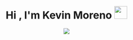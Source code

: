 <h1 align="center"><b>Hi , I'm Kevin Moreno </b><img src="https://media.giphy.com/media/hvRJCLFzcasrR4ia7z/giphy.gif" width="35"></h1>

<p align="center">
  <img src="https://readme-typing-svg.herokuapp.com?font=Time+New+Roman&color=cyan&size=25&center=true&vCenter=true&width=600&height=100&lines=Kevin+Gustavo+Moreno+Castro..;++;Fullstack-Developer,;Student+for+University,;Escuela+Superior+Politecnica+de+Chimborazo..">
</p>
